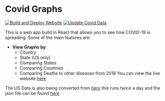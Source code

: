 # Covid Graphs

[![Build and Deploy Website](https://github.com/ocampossoto/Covid/actions/workflows/buildAndDeploy.yml/badge.svg)](https://github.com/ocampossoto/Covid/actions/workflows/buildAndDeploy.yml)
[![Update Covid Data](https://github.com/ocampossoto/Covid/actions/workflows/main.yml/badge.svg)](https://github.com/ocampossoto/Covid/actions/workflows/main.yml)

This is a web app build in React that allows you to see how COVID-19 is spreading. 
Some of the main features are:
* **View Graphs by**:
  * Country
  * State (US only)
  * Comparing States 
  * Comparing Countries
  * Comparing Deaths to other diseases from 2018 
You can view the live website [here](https://covidgraphs-16cbc.web.app/)

The US Data is also being converted from [here](https://github.com/CSSEGISandData/COVID-19) this runs twice a day and the json file can be found [here](https://ocampossoto.github.io/Covid/covidUSData.json)

